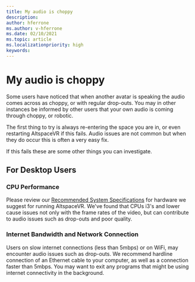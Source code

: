 ```yaml
---
title: My audio is choppy
description: 
author: hferrone
ms.author: v-hferrone
ms.date: 02/10/2021
ms.topic: article
ms.localizationpriority: high
keywords: 
---
```


# My audio is choppy

Some users have noticed that when another avatar is speaking the audio comes across as choppy, or with regular drop-outs. You may in other instances be informed by other users that your own audio is coming through choppy, or robotic.

The first thing to try is always re-entering the space you are in, or even restarting AltspaceVR if this fails. Audio issues are not common but when they do occur this is often a very easy fix. 

If this fails these are some other things you can investigate. 

## For Desktop Users

### CPU Performance

Please review our [Recommended System Specifications](../getting-started/system-requirements.md) for hardware we suggest for running AltspaceVR. We've found that CPUs i3's and lower cause issues not only with the frame rates of the video, but can contribute to audio issues such as drop-outs and poor quality.

### Internet Bandwidth and Network Connection

Users on slow internet connections (less than 5mbps) or on WiFi, may encounter audio issues such as drop-outs. We recommend hardline connection of an Ethernet cable to your computer, as well as a connection faster than 5mbps. You may want to exit any programs that might be using internet connectivity in the background.